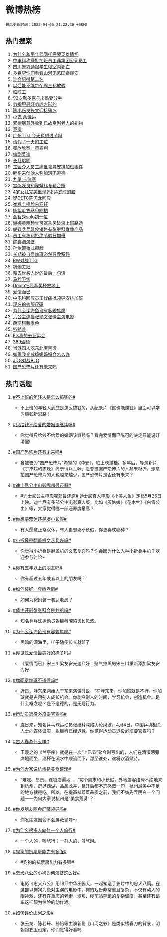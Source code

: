 # 微博热榜

`最后更新时间：2023-04-05 21:22:30 +0800`

## 热门搜索

1. [为什么和平年代同样需要英雄情怀](https://m.weibo.cn/search?containerid=100103type%3D1%26t%3D10%26q%3D%23%E4%B8%BA%E4%BB%80%E4%B9%88%E5%92%8C%E5%B9%B3%E5%B9%B4%E4%BB%A3%E5%90%8C%E6%A0%B7%E9%9C%80%E8%A6%81%E8%8B%B1%E9%9B%84%E6%83%85%E6%80%80%23&stream_entry_id=51&isnewpage=1&extparam=seat%3D1%26dgr%3D0%26c_type%3D51%26cate%3D10103%26filter_type%3Drealtimehot%26stream_entry_id%3D51%26pos%3D0%26display_time%3D1680700948%26pre_seqid%3D1680700948420027219117&luicode=10000011&lfid=106003type%253D25%2526t%253D3%2526disable_hot%253D1%2526filter_type%253Drealtimehot)
1. [中电科称痛批加班员工非集团公司员工](https://m.weibo.cn/search?containerid=100103type%3D1%26t%3D10%26q%3D%23%E4%B8%AD%E7%94%B5%E7%A7%91%E7%A7%B0%E7%97%9B%E6%89%B9%E5%8A%A0%E7%8F%AD%E5%91%98%E5%B7%A5%E9%9D%9E%E9%9B%86%E5%9B%A2%E5%85%AC%E5%8F%B8%E5%91%98%E5%B7%A5%23&stream_entry_id=31&isnewpage=1&extparam=seat%3D1%26lcate%3D5001%26realpos%3D1%26dgr%3D0%26stream_entry_id%3D31%26flag%3D16%26q%3D%2523%25E4%25B8%25AD%25E7%2594%25B5%25E7%25A7%2591%25E7%25A7%25B0%25E7%2597%259B%25E6%2589%25B9%25E5%258A%25A0%25E7%258F%25AD%25E5%2591%2598%25E5%25B7%25A5%25E9%259D%259E%25E9%259B%2586%25E5%259B%25A2%25E5%2585%25AC%25E5%258F%25B8%25E5%2591%2598%25E5%25B7%25A5%2523%26filter_type%3Drealtimehot%26c_type%3D31%26band_rank%3D1%26cate%3D5001%26pos%3D0%26display_time%3D1680700948%26pre_seqid%3D1680700948420027219117&luicode=10000011&lfid=106003type%253D25%2526t%253D3%2526disable_hot%253D1%2526filter_type%253Drealtimehot)
1. [四川警方通报学生寝室内死亡](https://m.weibo.cn/search?containerid=100103type%3D1%26t%3D10%26q%3D%23%E5%9B%9B%E5%B7%9D%E8%AD%A6%E6%96%B9%E9%80%9A%E6%8A%A5%E5%AD%A6%E7%94%9F%E5%AF%9D%E5%AE%A4%E5%86%85%E6%AD%BB%E4%BA%A1%23&stream_entry_id=31&isnewpage=1&extparam=seat%3D1%26lcate%3D5001%26realpos%3D2%26dgr%3D0%26stream_entry_id%3D31%26flag%3D1%26q%3D%2523%25E5%259B%259B%25E5%25B7%259D%25E8%25AD%25A6%25E6%2596%25B9%25E9%2580%259A%25E6%258A%25A5%25E5%25AD%25A6%25E7%2594%259F%25E5%25AF%259D%25E5%25AE%25A4%25E5%2586%2585%25E6%25AD%25BB%25E4%25BA%25A1%2523%26filter_type%3Drealtimehot%26c_type%3D31%26band_rank%3D2%26cate%3D5001%26pos%3D1%26display_time%3D1680700948%26pre_seqid%3D1680700948420027219117&luicode=10000011&lfid=106003type%253D25%2526t%253D3%2526disable_hot%253D1%2526filter_type%253Drealtimehot)
1. [多希望你们看看山河无恙国泰民安](https://m.weibo.cn/search?containerid=100103type%3D1%26t%3D10%26q%3D%23%E5%A4%9A%E5%B8%8C%E6%9C%9B%E4%BD%A0%E4%BB%AC%E7%9C%8B%E7%9C%8B%E5%B1%B1%E6%B2%B3%E6%97%A0%E6%81%99%E5%9B%BD%E6%B3%B0%E6%B0%91%E5%AE%89%23&stream_entry_id=31&isnewpage=1&extparam=seat%3D1%26lcate%3D5001%26realpos%3D3%26dgr%3D0%26stream_entry_id%3D31%26flag%3D0%26q%3D%2523%25E5%25A4%259A%25E5%25B8%258C%25E6%259C%259B%25E4%25BD%25A0%25E4%25BB%25AC%25E7%259C%258B%25E7%259C%258B%25E5%25B1%25B1%25E6%25B2%25B3%25E6%2597%25A0%25E6%2581%2599%25E5%259B%25BD%25E6%25B3%25B0%25E6%25B0%2591%25E5%25AE%2589%2523%26filter_type%3Drealtimehot%26c_type%3D31%26band_rank%3D3%26cate%3D5001%26pos%3D2%26display_time%3D1680700948%26pre_seqid%3D1680700948420027219117&luicode=10000011&lfid=106003type%253D25%2526t%253D3%2526disable_hot%253D1%2526filter_type%253Drealtimehot)
1. [谁会记得第二名](https://m.weibo.cn/search?containerid=100103type%3D1%26t%3D10%26q%3D%E8%B0%81%E4%BC%9A%E8%AE%B0%E5%BE%97%E7%AC%AC%E4%BA%8C%E5%90%8D&stream_entry_id=31&isnewpage=1&extparam=seat%3D1%26lcate%3D5001%26realpos%3D4%26dgr%3D0%26stream_entry_id%3D31%26flag%3D16%26q%3D%25E8%25B0%2581%25E4%25BC%259A%25E8%25AE%25B0%25E5%25BE%2597%25E7%25AC%25AC%25E4%25BA%258C%25E5%2590%258D%26filter_type%3Drealtimehot%26c_type%3D31%26band_rank%3D4%26cate%3D5001%26pos%3D3%26display_time%3D1680700948%26pre_seqid%3D1680700948420027219117&luicode=10000011&lfid=106003type%253D25%2526t%253D3%2526disable_hot%253D1%2526filter_type%253Drealtimehot)
1. [以后能不能每个周三都放假](https://m.weibo.cn/search?containerid=100103type%3D1%26t%3D10%26q%3D%E4%BB%A5%E5%90%8E%E8%83%BD%E4%B8%8D%E8%83%BD%E6%AF%8F%E4%B8%AA%E5%91%A8%E4%B8%89%E9%83%BD%E6%94%BE%E5%81%87&stream_entry_id=31&isnewpage=1&extparam=seat%3D1%26lcate%3D5001%26realpos%3D5%26dgr%3D0%26stream_entry_id%3D31%26flag%3D16%26q%3D%25E4%25BB%25A5%25E5%2590%258E%25E8%2583%25BD%25E4%25B8%258D%25E8%2583%25BD%25E6%25AF%258F%25E4%25B8%25AA%25E5%2591%25A8%25E4%25B8%2589%25E9%2583%25BD%25E6%2594%25BE%25E5%2581%2587%26filter_type%3Drealtimehot%26c_type%3D31%26band_rank%3D5%26cate%3D5001%26pos%3D4%26display_time%3D1680700948%26pre_seqid%3D1680700948420027219117&luicode=10000011&lfid=106003type%253D25%2526t%253D3%2526disable_hot%253D1%2526filter_type%253Drealtimehot)
1. [临时工](https://m.weibo.cn/search?containerid=100103type%3D1%26t%3D10%26q%3D%E4%B8%B4%E6%97%B6%E5%B7%A5&stream_entry_id=31&isnewpage=1&extparam=seat%3D1%26lcate%3D5001%26realpos%3D6%26dgr%3D0%26stream_entry_id%3D31%26flag%3D0%26q%3D%25E4%25B8%25B4%25E6%2597%25B6%25E5%25B7%25A5%26filter_type%3Drealtimehot%26c_type%3D31%26band_rank%3D6%26cate%3D5001%26pos%3D5%26display_time%3D1680700948%26pre_seqid%3D1680700948420027219117&luicode=10000011&lfid=106003type%253D25%2526t%253D3%2526disable_hot%253D1%2526filter_type%253Drealtimehot)
1. [92岁默多克与未婚妻分手](https://m.weibo.cn/search?containerid=100103type%3D1%26t%3D10%26q%3D%2392%E5%B2%81%E9%BB%98%E5%A4%9A%E5%85%8B%E4%B8%8E%E6%9C%AA%E5%A9%9A%E5%A6%BB%E5%88%86%E6%89%8B%23&stream_entry_id=31&isnewpage=1&extparam=seat%3D1%26lcate%3D5001%26realpos%3D7%26dgr%3D0%26stream_entry_id%3D31%26flag%3D1%26q%3D%252392%25E5%25B2%2581%25E9%25BB%2598%25E5%25A4%259A%25E5%2585%258B%25E4%25B8%258E%25E6%259C%25AA%25E5%25A9%259A%25E5%25A6%25BB%25E5%2588%2586%25E6%2589%258B%2523%26filter_type%3Drealtimehot%26c_type%3D31%26band_rank%3D7%26cate%3D5001%26pos%3D6%26display_time%3D1680700948%26pre_seqid%3D1680700948420027219117&luicode=10000011&lfid=106003type%253D25%2526t%253D3%2526disable_hot%253D1%2526filter_type%253Drealtimehot)
1. [剪指甲最好剪成方形的](https://m.weibo.cn/search?containerid=100103type%3D1%26t%3D10%26q%3D%23%E5%89%AA%E6%8C%87%E7%94%B2%E6%9C%80%E5%A5%BD%E5%89%AA%E6%88%90%E6%96%B9%E5%BD%A2%E7%9A%84%23&stream_entry_id=31&isnewpage=1&extparam=seat%3D1%26lcate%3D5001%26realpos%3D8%26dgr%3D0%26stream_entry_id%3D31%26flag%3D0%26q%3D%2523%25E5%2589%25AA%25E6%258C%2587%25E7%2594%25B2%25E6%259C%2580%25E5%25A5%25BD%25E5%2589%25AA%25E6%2588%2590%25E6%2596%25B9%25E5%25BD%25A2%25E7%259A%2584%2523%26filter_type%3Drealtimehot%26c_type%3D31%26band_rank%3D8%26cate%3D5001%26pos%3D7%26display_time%3D1680700948%26pre_seqid%3D1680700948420027219117&luicode=10000011&lfid=106003type%253D25%2526t%253D3%2526disable_hot%253D1%2526filter_type%253Drealtimehot)
1. [陈小纭发长文迎接薄冰](https://m.weibo.cn/search?containerid=100103type%3D1%26t%3D10%26q%3D%23%E9%99%88%E5%B0%8F%E7%BA%AD%E5%8F%91%E9%95%BF%E6%96%87%E8%BF%8E%E6%8E%A5%E8%96%84%E5%86%B0%23&stream_entry_id=31&isnewpage=1&extparam=seat%3D1%26lcate%3D5001%26realpos%3D9%26dgr%3D0%26stream_entry_id%3D31%26flag%3D2%26q%3D%2523%25E9%2599%2588%25E5%25B0%258F%25E7%25BA%25AD%25E5%258F%2591%25E9%2595%25BF%25E6%2596%2587%25E8%25BF%258E%25E6%258E%25A5%25E8%2596%2584%25E5%2586%25B0%2523%26filter_type%3Drealtimehot%26c_type%3D31%26band_rank%3D9%26cate%3D5001%26pos%3D8%26display_time%3D1680700948%26pre_seqid%3D1680700948420027219117&luicode=10000011&lfid=106003type%253D25%2526t%253D3%2526disable_hot%253D1%2526filter_type%253Drealtimehot)
1. [小鬼 余佳运](https://m.weibo.cn/search?containerid=100103type%3D1%26t%3D10%26q%3D%E5%B0%8F%E9%AC%BC+%E4%BD%99%E4%BD%B3%E8%BF%90&stream_entry_id=31&isnewpage=1&extparam=seat%3D1%26lcate%3D5001%26realpos%3D10%26dgr%3D0%26stream_entry_id%3D31%26flag%3D1%26q%3D%25E5%25B0%258F%25E9%25AC%25BC%2520%25E4%25BD%2599%25E4%25BD%25B3%25E8%25BF%2590%26filter_type%3Drealtimehot%26c_type%3D31%26band_rank%3D10%26cate%3D5001%26pos%3D9%26display_time%3D1680700948%26pre_seqid%3D1680700948420027219117&luicode=10000011&lfid=106003type%253D25%2526t%253D3%2526disable_hot%253D1%2526filter_type%253Drealtimehot)
1. [郭德纲意外收到已故京剧老人的礼物](https://m.weibo.cn/search?containerid=100103type%3D1%26t%3D10%26q%3D%23%E9%83%AD%E5%BE%B7%E7%BA%B2%E6%84%8F%E5%A4%96%E6%94%B6%E5%88%B0%E5%B7%B2%E6%95%85%E4%BA%AC%E5%89%A7%E8%80%81%E4%BA%BA%E7%9A%84%E7%A4%BC%E7%89%A9%23&stream_entry_id=31&isnewpage=1&extparam=seat%3D1%26lcate%3D5001%26realpos%3D11%26dgr%3D0%26stream_entry_id%3D31%26flag%3D1%26q%3D%2523%25E9%2583%25AD%25E5%25BE%25B7%25E7%25BA%25B2%25E6%2584%258F%25E5%25A4%2596%25E6%2594%25B6%25E5%2588%25B0%25E5%25B7%25B2%25E6%2595%2585%25E4%25BA%25AC%25E5%2589%25A7%25E8%2580%2581%25E4%25BA%25BA%25E7%259A%2584%25E7%25A4%25BC%25E7%2589%25A9%2523%26filter_type%3Drealtimehot%26c_type%3D31%26band_rank%3D11%26cate%3D5001%26pos%3D10%26display_time%3D1680700948%26pre_seqid%3D1680700948420027219117&luicode=10000011&lfid=106003type%253D25%2526t%253D3%2526disable_hot%253D1%2526filter_type%253Drealtimehot)
1. [豆瓣](https://m.weibo.cn/search?containerid=100103type%3D1%26t%3D10%26q%3D%E8%B1%86%E7%93%A3&stream_entry_id=31&isnewpage=1&extparam=seat%3D1%26lcate%3D5001%26realpos%3D12%26dgr%3D0%26stream_entry_id%3D31%26flag%3D1%26q%3D%25E8%25B1%2586%25E7%2593%25A3%26filter_type%3Drealtimehot%26c_type%3D31%26band_rank%3D12%26cate%3D5001%26pos%3D11%26display_time%3D1680700948%26pre_seqid%3D1680700948420027219117&luicode=10000011&lfid=106003type%253D25%2526t%253D3%2526disable_hot%253D1%2526filter_type%253Drealtimehot)
1. [广州TTG 今天也想过节吗](https://m.weibo.cn/search?containerid=100103type%3D1%26t%3D10%26q%3D%E5%B9%BF%E5%B7%9ETTG+%E4%BB%8A%E5%A4%A9%E4%B9%9F%E6%83%B3%E8%BF%87%E8%8A%82%E5%90%97&stream_entry_id=31&isnewpage=1&extparam=seat%3D1%26lcate%3D5001%26realpos%3D13%26dgr%3D0%26stream_entry_id%3D31%26flag%3D1%26q%3D%25E5%25B9%25BF%25E5%25B7%259ETTG%2520%25E4%25BB%258A%25E5%25A4%25A9%25E4%25B9%259F%25E6%2583%25B3%25E8%25BF%2587%25E8%258A%2582%25E5%2590%2597%26filter_type%3Drealtimehot%26c_type%3D31%26band_rank%3D13%26cate%3D5001%26pos%3D12%26display_time%3D1680700948%26pre_seqid%3D1680700948420027219117&luicode=10000011&lfid=106003type%253D25%2526t%253D3%2526disable_hot%253D1%2526filter_type%253Drealtimehot)
1. [请假了一天的工位](https://m.weibo.cn/search?containerid=100103type%3D1%26t%3D10%26q%3D%23%E8%AF%B7%E5%81%87%E4%BA%86%E4%B8%80%E5%A4%A9%E7%9A%84%E5%B7%A5%E4%BD%8D%23&stream_entry_id=31&isnewpage=1&extparam=seat%3D1%26lcate%3D5001%26realpos%3D14%26dgr%3D0%26stream_entry_id%3D31%26flag%3D1%26q%3D%2523%25E8%25AF%25B7%25E5%2581%2587%25E4%25BA%2586%25E4%25B8%2580%25E5%25A4%25A9%25E7%259A%2584%25E5%25B7%25A5%25E4%25BD%258D%2523%26filter_type%3Drealtimehot%26c_type%3D31%26band_rank%3D14%26cate%3D5001%26pos%3D13%26display_time%3D1680700948%26pre_seqid%3D1680700948420027219117&luicode=10000011&lfid=106003type%253D25%2526t%253D3%2526disable_hot%253D1%2526filter_type%253Drealtimehot)
1. [翟欣欣案一审宣判](https://m.weibo.cn/search?containerid=100103type%3D1%26t%3D10%26q%3D%23%E7%BF%9F%E6%AC%A3%E6%AC%A3%E6%A1%88%E4%B8%80%E5%AE%A1%E5%AE%A3%E5%88%A4%23&stream_entry_id=31&isnewpage=1&extparam=seat%3D1%26lcate%3D5001%26realpos%3D15%26dgr%3D0%26stream_entry_id%3D31%26flag%3D1%26q%3D%2523%25E7%25BF%259F%25E6%25AC%25A3%25E6%25AC%25A3%25E6%25A1%2588%25E4%25B8%2580%25E5%25AE%25A1%25E5%25AE%25A3%25E5%2588%25A4%2523%26filter_type%3Drealtimehot%26c_type%3D31%26band_rank%3D15%26cate%3D5001%26pos%3D14%26display_time%3D1680700948%26pre_seqid%3D1680700948420027219117&luicode=10000011&lfid=106003type%253D25%2526t%253D3%2526disable_hot%253D1%2526filter_type%253Drealtimehot)
1. [编剧吴迪](https://m.weibo.cn/search?containerid=100103type%3D1%26t%3D10%26q%3D%E7%BC%96%E5%89%A7%E5%90%B4%E8%BF%AA&stream_entry_id=31&isnewpage=1&extparam=seat%3D1%26lcate%3D5001%26realpos%3D16%26dgr%3D0%26stream_entry_id%3D31%26flag%3D1%26q%3D%25E7%25BC%2596%25E5%2589%25A7%25E5%2590%25B4%25E8%25BF%25AA%26filter_type%3Drealtimehot%26c_type%3D31%26band_rank%3D16%26cate%3D5001%26pos%3D15%26display_time%3D1680700948%26pre_seqid%3D1680700948420027219117&luicode=10000011&lfid=106003type%253D25%2526t%253D3%2526disable_hot%253D1%2526filter_type%253Drealtimehot)
1. [长月烬明](https://m.weibo.cn/search?containerid=100103type%3D1%26t%3D10%26q%3D%E9%95%BF%E6%9C%88%E7%83%AC%E6%98%8E&stream_entry_id=31&isnewpage=1&extparam=seat%3D1%26lcate%3D5001%26realpos%3D17%26dgr%3D0%26stream_entry_id%3D31%26flag%3D0%26q%3D%25E9%2595%25BF%25E6%259C%2588%25E7%2583%25AC%25E6%2598%258E%26filter_type%3Drealtimehot%26c_type%3D31%26band_rank%3D17%26cate%3D5001%26pos%3D16%26display_time%3D1680700948%26pre_seqid%3D1680700948420027219117&luicode=10000011&lfid=106003type%253D25%2526t%253D3%2526disable_hot%253D1%2526filter_type%253Drealtimehot)
1. [工会介入员工痛批领导安排加班事件](https://m.weibo.cn/search?containerid=100103type%3D1%26t%3D10%26q%3D%23%E5%B7%A5%E4%BC%9A%E4%BB%8B%E5%85%A5%E5%91%98%E5%B7%A5%E7%97%9B%E6%89%B9%E9%A2%86%E5%AF%BC%E5%AE%89%E6%8E%92%E5%8A%A0%E7%8F%AD%E4%BA%8B%E4%BB%B6%23&stream_entry_id=31&isnewpage=1&extparam=seat%3D1%26lcate%3D5001%26realpos%3D18%26dgr%3D0%26stream_entry_id%3D31%26flag%3D0%26q%3D%2523%25E5%25B7%25A5%25E4%25BC%259A%25E4%25BB%258B%25E5%2585%25A5%25E5%2591%2598%25E5%25B7%25A5%25E7%2597%259B%25E6%2589%25B9%25E9%25A2%2586%25E5%25AF%25BC%25E5%25AE%2589%25E6%258E%2592%25E5%258A%25A0%25E7%258F%25AD%25E4%25BA%258B%25E4%25BB%25B6%2523%26filter_type%3Drealtimehot%26c_type%3D31%26band_rank%3D18%26cate%3D5001%26pos%3D17%26display_time%3D1680700948%26pre_seqid%3D1680700948420027219117&luicode=10000011&lfid=106003type%253D25%2526t%253D3%2526disable_hot%253D1%2526filter_type%253Drealtimehot)
1. [胖东来创始人称加班不道德](https://m.weibo.cn/search?containerid=100103type%3D1%26t%3D10%26q%3D%23%E8%83%96%E4%B8%9C%E6%9D%A5%E5%88%9B%E5%A7%8B%E4%BA%BA%E7%A7%B0%E5%8A%A0%E7%8F%AD%E4%B8%8D%E9%81%93%E5%BE%B7%23&stream_entry_id=31&isnewpage=1&extparam=seat%3D1%26lcate%3D5001%26realpos%3D19%26dgr%3D0%26stream_entry_id%3D31%26flag%3D2%26q%3D%2523%25E8%2583%2596%25E4%25B8%259C%25E6%259D%25A5%25E5%2588%259B%25E5%25A7%258B%25E4%25BA%25BA%25E7%25A7%25B0%25E5%258A%25A0%25E7%258F%25AD%25E4%25B8%258D%25E9%2581%2593%25E5%25BE%25B7%2523%26filter_type%3Drealtimehot%26c_type%3D31%26band_rank%3D19%26cate%3D5001%26pos%3D18%26display_time%3D1680700948%26pre_seqid%3D1680700948420027219117&luicode=10000011&lfid=106003type%253D25%2526t%253D3%2526disable_hot%253D1%2526filter_type%253Drealtimehot)
1. [九尾 卡位赛](https://m.weibo.cn/search?containerid=100103type%3D1%26t%3D10%26q%3D%E4%B9%9D%E5%B0%BE+%E5%8D%A1%E4%BD%8D%E8%B5%9B&stream_entry_id=31&isnewpage=1&extparam=seat%3D1%26lcate%3D5001%26realpos%3D20%26dgr%3D0%26stream_entry_id%3D31%26flag%3D1%26q%3D%25E4%25B9%259D%25E5%25B0%25BE%2520%25E5%258D%25A1%25E4%25BD%258D%25E8%25B5%259B%26filter_type%3Drealtimehot%26c_type%3D31%26band_rank%3D20%26cate%3D5001%26pos%3D19%26display_time%3D1680700948%26pre_seqid%3D1680700948420027219117&luicode=10000011&lfid=106003type%253D25%2526t%253D3%2526disable_hot%253D1%2526filter_type%253Drealtimehot)
1. [宫脇咲良和鞠婧祎专辑合照](https://m.weibo.cn/search?containerid=100103type%3D1%26t%3D10%26q%3D%23%E5%AE%AB%E8%84%87%E5%92%B2%E8%89%AF%E5%92%8C%E9%9E%A0%E5%A9%A7%E7%A5%8E%E4%B8%93%E8%BE%91%E5%90%88%E7%85%A7%23&stream_entry_id=31&isnewpage=1&extparam=seat%3D1%26lcate%3D5001%26realpos%3D21%26dgr%3D0%26stream_entry_id%3D31%26flag%3D1%26q%3D%2523%25E5%25AE%25AB%25E8%2584%2587%25E5%2592%25B2%25E8%2589%25AF%25E5%2592%258C%25E9%259E%25A0%25E5%25A9%25A7%25E7%25A5%258E%25E4%25B8%2593%25E8%25BE%2591%25E5%2590%2588%25E7%2585%25A7%2523%26filter_type%3Drealtimehot%26c_type%3D31%26band_rank%3D21%26cate%3D5001%26pos%3D20%26display_time%3D1680700948%26pre_seqid%3D1680700948420027219117&luicode=10000011&lfid=106003type%253D25%2526t%253D3%2526disable_hot%253D1%2526filter_type%253Drealtimehot)
1. [4岁女儿完美重现妈妈4岁时的脸](https://m.weibo.cn/search?containerid=100103type%3D1%26t%3D10%26q%3D%234%E5%B2%81%E5%A5%B3%E5%84%BF%E5%AE%8C%E7%BE%8E%E9%87%8D%E7%8E%B0%E5%A6%88%E5%A6%884%E5%B2%81%E6%97%B6%E7%9A%84%E8%84%B8%23&stream_entry_id=31&isnewpage=1&extparam=seat%3D1%26lcate%3D5001%26realpos%3D22%26dgr%3D0%26stream_entry_id%3D31%26flag%3D0%26q%3D%25234%25E5%25B2%2581%25E5%25A5%25B3%25E5%2584%25BF%25E5%25AE%258C%25E7%25BE%258E%25E9%2587%258D%25E7%258E%25B0%25E5%25A6%2588%25E5%25A6%25884%25E5%25B2%2581%25E6%2597%25B6%25E7%259A%2584%25E8%2584%25B8%2523%26filter_type%3Drealtimehot%26c_type%3D31%26band_rank%3D22%26cate%3D5001%26pos%3D21%26display_time%3D1680700948%26pre_seqid%3D1680700948420027219117&luicode=10000011&lfid=106003type%253D25%2526t%253D3%2526disable_hot%253D1%2526filter_type%253Drealtimehot)
1. [疑CETC陈志龙回应](https://m.weibo.cn/search?containerid=100103type%3D1%26t%3D10%26q%3D%23%E7%96%91CETC%E9%99%88%E5%BF%97%E9%BE%99%E5%9B%9E%E5%BA%94%23&stream_entry_id=31&isnewpage=1&extparam=seat%3D1%26lcate%3D5001%26realpos%3D23%26dgr%3D0%26stream_entry_id%3D31%26flag%3D0%26q%3D%2523%25E7%2596%2591CETC%25E9%2599%2588%25E5%25BF%2597%25E9%25BE%2599%25E5%259B%259E%25E5%25BA%2594%2523%26filter_type%3Drealtimehot%26c_type%3D31%26band_rank%3D23%26cate%3D5001%26pos%3D22%26display_time%3D1680700948%26pre_seqid%3D1680700948420027219117&luicode=10000011&lfid=106003type%253D25%2526t%253D3%2526disable_hot%253D1%2526filter_type%253Drealtimehot)
1. [崔杋圭撞脸宋亚轩](https://m.weibo.cn/search?containerid=100103type%3D1%26t%3D10%26q%3D%23%E5%B4%94%E6%9D%8B%E5%9C%AD%E6%92%9E%E8%84%B8%E5%AE%8B%E4%BA%9A%E8%BD%A9%23&stream_entry_id=31&isnewpage=1&extparam=seat%3D1%26lcate%3D5001%26realpos%3D24%26dgr%3D0%26stream_entry_id%3D31%26flag%3D0%26q%3D%2523%25E5%25B4%2594%25E6%259D%258B%25E5%259C%25AD%25E6%2592%259E%25E8%2584%25B8%25E5%25AE%258B%25E4%25BA%259A%25E8%25BD%25A9%2523%26filter_type%3Drealtimehot%26c_type%3D31%26band_rank%3D24%26cate%3D5001%26pos%3D23%26display_time%3D1680700948%26pre_seqid%3D1680700948420027219117&luicode=10000011&lfid=106003type%253D25%2526t%253D3%2526disable_hot%253D1%2526filter_type%253Drealtimehot)
1. [杨紫毛衣马甲随拍](https://m.weibo.cn/search?containerid=100103type%3D1%26t%3D10%26q%3D%23%E6%9D%A8%E7%B4%AB%E6%AF%9B%E8%A1%A3%E9%A9%AC%E7%94%B2%E9%9A%8F%E6%8B%8D%23&stream_entry_id=31&isnewpage=1&extparam=seat%3D1%26lcate%3D5001%26realpos%3D25%26dgr%3D0%26stream_entry_id%3D31%26flag%3D0%26q%3D%2523%25E6%259D%25A8%25E7%25B4%25AB%25E6%25AF%259B%25E8%25A1%25A3%25E9%25A9%25AC%25E7%2594%25B2%25E9%259A%258F%25E6%258B%258D%2523%26filter_type%3Drealtimehot%26c_type%3D31%26band_rank%3D25%26cate%3D5001%26pos%3D24%26display_time%3D1680700948%26pre_seqid%3D1680700948420027219117&luicode=10000011&lfid=106003type%253D25%2526t%253D3%2526disable_hot%253D1%2526filter_type%253Drealtimehot)
1. [金智秀solo初一位](https://m.weibo.cn/search?containerid=100103type%3D1%26t%3D10%26q%3D%23%E9%87%91%E6%99%BA%E7%A7%80solo%E5%88%9D%E4%B8%80%E4%BD%8D%23&stream_entry_id=31&isnewpage=1&extparam=seat%3D1%26lcate%3D5001%26realpos%3D26%26dgr%3D0%26stream_entry_id%3D31%26flag%3D0%26q%3D%2523%25E9%2587%2591%25E6%2599%25BA%25E7%25A7%2580solo%25E5%2588%259D%25E4%25B8%2580%25E4%25BD%258D%2523%26filter_type%3Drealtimehot%26c_type%3D31%26band_rank%3D26%26cate%3D5001%26pos%3D25%26display_time%3D1680700948%26pre_seqid%3D1680700948420027219117&luicode=10000011&lfid=106003type%253D25%2526t%253D3%2526disable_hot%253D1%2526filter_type%253Drealtimehot)
1. [谢娜黄丽玲曾可妮乘风破浪上班路透](https://m.weibo.cn/search?containerid=100103type%3D1%26t%3D10%26q%3D%23%E8%B0%A2%E5%A8%9C%E9%BB%84%E4%B8%BD%E7%8E%B2%E6%9B%BE%E5%8F%AF%E5%A6%AE%E4%B9%98%E9%A3%8E%E7%A0%B4%E6%B5%AA%E4%B8%8A%E7%8F%AD%E8%B7%AF%E9%80%8F%23&stream_entry_id=31&isnewpage=1&extparam=seat%3D1%26lcate%3D5001%26realpos%3D27%26dgr%3D0%26stream_entry_id%3D31%26flag%3D0%26q%3D%2523%25E8%25B0%25A2%25E5%25A8%259C%25E9%25BB%2584%25E4%25B8%25BD%25E7%258E%25B2%25E6%259B%25BE%25E5%258F%25AF%25E5%25A6%25AE%25E4%25B9%2598%25E9%25A3%258E%25E7%25A0%25B4%25E6%25B5%25AA%25E4%25B8%258A%25E7%258F%25AD%25E8%25B7%25AF%25E9%2580%258F%2523%26filter_type%3Drealtimehot%26c_type%3D31%26band_rank%3D27%26cate%3D5001%26pos%3D26%26display_time%3D1680700948%26pre_seqid%3D1680700948420027219117&luicode=10000011&lfid=106003type%253D25%2526t%253D3%2526disable_hot%253D1%2526filter_type%253Drealtimehot)
1. [蝴蝶乒乓暂停销售有张继科肖像产品](https://m.weibo.cn/search?containerid=100103type%3D1%26t%3D10%26q%3D%23%E8%9D%B4%E8%9D%B6%E4%B9%92%E4%B9%93%E6%9A%82%E5%81%9C%E9%94%80%E5%94%AE%E6%9C%89%E5%BC%A0%E7%BB%A7%E7%A7%91%E8%82%96%E5%83%8F%E4%BA%A7%E5%93%81%23&stream_entry_id=31&isnewpage=1&extparam=seat%3D1%26lcate%3D5001%26realpos%3D28%26dgr%3D0%26stream_entry_id%3D31%26flag%3D0%26q%3D%2523%25E8%259D%25B4%25E8%259D%25B6%25E4%25B9%2592%25E4%25B9%2593%25E6%259A%2582%25E5%2581%259C%25E9%2594%2580%25E5%2594%25AE%25E6%259C%2589%25E5%25BC%25A0%25E7%25BB%25A7%25E7%25A7%2591%25E8%2582%2596%25E5%2583%258F%25E4%25BA%25A7%25E5%2593%2581%2523%26filter_type%3Drealtimehot%26c_type%3D31%26band_rank%3D28%26cate%3D5001%26pos%3D27%26display_time%3D1680700948%26pre_seqid%3D1680700948420027219117&luicode=10000011&lfid=106003type%253D25%2526t%253D3%2526disable_hot%253D1%2526filter_type%253Drealtimehot)
1. [员工有权利拒绝节假日加班](https://m.weibo.cn/search?containerid=100103type%3D1%26t%3D10%26q%3D%23%E5%91%98%E5%B7%A5%E6%9C%89%E6%9D%83%E5%88%A9%E6%8B%92%E7%BB%9D%E8%8A%82%E5%81%87%E6%97%A5%E5%8A%A0%E7%8F%AD%23&stream_entry_id=31&isnewpage=1&extparam=seat%3D1%26lcate%3D5001%26realpos%3D29%26dgr%3D0%26stream_entry_id%3D31%26flag%3D0%26q%3D%2523%25E5%2591%2598%25E5%25B7%25A5%25E6%259C%2589%25E6%259D%2583%25E5%2588%25A9%25E6%258B%2592%25E7%25BB%259D%25E8%258A%2582%25E5%2581%2587%25E6%2597%25A5%25E5%258A%25A0%25E7%258F%25AD%2523%26filter_type%3Drealtimehot%26c_type%3D31%26band_rank%3D29%26cate%3D5001%26pos%3D28%26display_time%3D1680700948%26pre_seqid%3D1680700948420027219117&luicode=10000011&lfid=106003type%253D25%2526t%253D3%2526disable_hot%253D1%2526filter_type%253Drealtimehot)
1. [陈鑫海演技](https://m.weibo.cn/search?containerid=100103type%3D1%26t%3D10%26q%3D%E9%99%88%E9%91%AB%E6%B5%B7%E6%BC%94%E6%8A%80&stream_entry_id=31&isnewpage=1&extparam=seat%3D1%26lcate%3D5001%26realpos%3D30%26dgr%3D0%26stream_entry_id%3D31%26flag%3D1%26q%3D%25E9%2599%2588%25E9%2591%25AB%25E6%25B5%25B7%25E6%25BC%2594%25E6%258A%2580%26filter_type%3Drealtimehot%26c_type%3D31%26band_rank%3D30%26cate%3D5001%26pos%3D29%26display_time%3D1680700948%26pre_seqid%3D1680700948420027219117&luicode=10000011&lfid=106003type%253D25%2526t%253D3%2526disable_hot%253D1%2526filter_type%253Drealtimehot)
1. [孙怡卸妆式擦脸](https://m.weibo.cn/search?containerid=100103type%3D1%26t%3D10%26q%3D%23%E5%AD%99%E6%80%A1%E5%8D%B8%E5%A6%86%E5%BC%8F%E6%93%A6%E8%84%B8%23&stream_entry_id=31&isnewpage=1&extparam=seat%3D1%26lcate%3D5001%26realpos%3D31%26dgr%3D0%26stream_entry_id%3D31%26flag%3D1%26q%3D%2523%25E5%25AD%2599%25E6%2580%25A1%25E5%258D%25B8%25E5%25A6%2586%25E5%25BC%258F%25E6%2593%25A6%25E8%2584%25B8%2523%26filter_type%3Drealtimehot%26c_type%3D31%26band_rank%3D31%26cate%3D5001%26pos%3D30%26display_time%3D1680700948%26pre_seqid%3D1680700948420027219117&luicode=10000011&lfid=106003type%253D25%2526t%253D3%2526disable_hot%253D1%2526filter_type%253Drealtimehot)
1. [长期被自愿加班必然导致积怨](https://m.weibo.cn/search?containerid=100103type%3D1%26t%3D10%26q%3D%23%E9%95%BF%E6%9C%9F%E8%A2%AB%E8%87%AA%E6%84%BF%E5%8A%A0%E7%8F%AD%E5%BF%85%E7%84%B6%E5%AF%BC%E8%87%B4%E7%A7%AF%E6%80%A8%23&stream_entry_id=31&isnewpage=1&extparam=seat%3D1%26lcate%3D5001%26realpos%3D32%26dgr%3D0%26stream_entry_id%3D31%26flag%3D0%26q%3D%2523%25E9%2595%25BF%25E6%259C%259F%25E8%25A2%25AB%25E8%2587%25AA%25E6%2584%25BF%25E5%258A%25A0%25E7%258F%25AD%25E5%25BF%2585%25E7%2584%25B6%25E5%25AF%25BC%25E8%2587%25B4%25E7%25A7%25AF%25E6%2580%25A8%2523%26filter_type%3Drealtimehot%26c_type%3D31%26band_rank%3D32%26cate%3D5001%26pos%3D31%26display_time%3D1680700948%26pre_seqid%3D1680700948420027219117&luicode=10000011&lfid=106003type%253D25%2526t%253D3%2526disable_hot%253D1%2526filter_type%253Drealtimehot)
1. [RW对战TTG](https://m.weibo.cn/search?containerid=100103type%3D1%26t%3D10%26q%3D%23RW%E5%AF%B9%E6%88%98TTG%23&stream_entry_id=31&isnewpage=1&extparam=seat%3D1%26lcate%3D5001%26realpos%3D33%26dgr%3D0%26stream_entry_id%3D31%26flag%3D0%26q%3D%2523RW%25E5%25AF%25B9%25E6%2588%2598TTG%2523%26filter_type%3Drealtimehot%26c_type%3D31%26band_rank%3D33%26cate%3D5001%26pos%3D32%26display_time%3D1680700948%26pre_seqid%3D1680700948420027219117&luicode=10000011&lfid=106003type%253D25%2526t%253D3%2526disable_hot%253D1%2526filter_type%253Drealtimehot)
1. [巩俐夫妇](https://m.weibo.cn/search?containerid=100103type%3D1%26t%3D10%26q%3D%E5%B7%A9%E4%BF%90%E5%A4%AB%E5%A6%87&stream_entry_id=31&isnewpage=1&extparam=seat%3D1%26lcate%3D5001%26realpos%3D34%26dgr%3D0%26stream_entry_id%3D31%26flag%3D1%26q%3D%25E5%25B7%25A9%25E4%25BF%2590%25E5%25A4%25AB%25E5%25A6%2587%26filter_type%3Drealtimehot%26c_type%3D31%26band_rank%3D34%26cate%3D5001%26pos%3D33%26display_time%3D1680700948%26pre_seqid%3D1680700948420027219117&luicode=10000011&lfid=106003type%253D25%2526t%253D3%2526disable_hot%253D1%2526filter_type%253Drealtimehot)
1. [和去世亲人说的最后一句话](https://m.weibo.cn/search?containerid=100103type%3D1%26t%3D10%26q%3D%23%E5%92%8C%E5%8E%BB%E4%B8%96%E4%BA%B2%E4%BA%BA%E8%AF%B4%E7%9A%84%E6%9C%80%E5%90%8E%E4%B8%80%E5%8F%A5%E8%AF%9D%23&stream_entry_id=31&isnewpage=1&extparam=seat%3D1%26lcate%3D5001%26realpos%3D35%26dgr%3D0%26stream_entry_id%3D31%26flag%3D0%26q%3D%2523%25E5%2592%258C%25E5%258E%25BB%25E4%25B8%2596%25E4%25BA%25B2%25E4%25BA%25BA%25E8%25AF%25B4%25E7%259A%2584%25E6%259C%2580%25E5%2590%258E%25E4%25B8%2580%25E5%258F%25A5%25E8%25AF%259D%2523%26filter_type%3Drealtimehot%26c_type%3D31%26band_rank%3D35%26cate%3D5001%26pos%3D34%26display_time%3D1680700948%26pre_seqid%3D1680700948420027219117&luicode=10000011&lfid=106003type%253D25%2526t%253D3%2526disable_hot%253D1%2526filter_type%253Drealtimehot)
1. [马栓下线](https://m.weibo.cn/search?containerid=100103type%3D1%26t%3D10%26q%3D%23%E9%A9%AC%E6%A0%93%E4%B8%8B%E7%BA%BF%23&stream_entry_id=31&isnewpage=1&extparam=seat%3D1%26lcate%3D5001%26realpos%3D36%26dgr%3D0%26stream_entry_id%3D31%26flag%3D1%26q%3D%2523%25E9%25A9%25AC%25E6%25A0%2593%25E4%25B8%258B%25E7%25BA%25BF%2523%26filter_type%3Drealtimehot%26c_type%3D31%26band_rank%3D36%26cate%3D5001%26pos%3D35%26display_time%3D1680700948%26pre_seqid%3D1680700948420027219117&luicode=10000011&lfid=106003type%253D25%2526t%253D3%2526disable_hot%253D1%2526filter_type%253Drealtimehot)
1. [Doinb把冠军奖杯放地上](https://m.weibo.cn/search?containerid=100103type%3D1%26t%3D10%26q%3D%23Doinb%E6%8A%8A%E5%86%A0%E5%86%9B%E5%A5%96%E6%9D%AF%E6%94%BE%E5%9C%B0%E4%B8%8A%23&stream_entry_id=31&isnewpage=1&extparam=seat%3D1%26lcate%3D5001%26realpos%3D37%26dgr%3D0%26stream_entry_id%3D31%26flag%3D0%26q%3D%2523Doinb%25E6%258A%258A%25E5%2586%25A0%25E5%2586%259B%25E5%25A5%2596%25E6%259D%25AF%25E6%2594%25BE%25E5%259C%25B0%25E4%25B8%258A%2523%26filter_type%3Drealtimehot%26c_type%3D31%26band_rank%3D37%26cate%3D5001%26pos%3D36%26display_time%3D1680700948%26pre_seqid%3D1680700948420027219117&luicode=10000011&lfid=106003type%253D25%2526t%253D3%2526disable_hot%253D1%2526filter_type%253Drealtimehot)
1. [爱情而已](https://m.weibo.cn/search?containerid=100103type%3D1%26t%3D10%26q%3D%E7%88%B1%E6%83%85%E8%80%8C%E5%B7%B2&stream_entry_id=31&isnewpage=1&extparam=seat%3D1%26lcate%3D5001%26realpos%3D38%26dgr%3D0%26stream_entry_id%3D31%26flag%3D1%26q%3D%25E7%2588%25B1%25E6%2583%2585%25E8%2580%258C%25E5%25B7%25B2%26filter_type%3Drealtimehot%26c_type%3D31%26band_rank%3D38%26cate%3D5001%26pos%3D37%26display_time%3D1680700948%26pre_seqid%3D1680700948420027219117&luicode=10000011&lfid=106003type%253D25%2526t%253D3%2526disable_hot%253D1%2526filter_type%253Drealtimehot)
1. [中电科回应员工疑痛批领导安排加班](https://m.weibo.cn/search?containerid=100103type%3D1%26t%3D10%26q%3D%23%E4%B8%AD%E7%94%B5%E7%A7%91%E5%9B%9E%E5%BA%94%E5%91%98%E5%B7%A5%E7%96%91%E7%97%9B%E6%89%B9%E9%A2%86%E5%AF%BC%E5%AE%89%E6%8E%92%E5%8A%A0%E7%8F%AD%23&stream_entry_id=31&isnewpage=1&extparam=seat%3D1%26lcate%3D5001%26realpos%3D39%26dgr%3D0%26stream_entry_id%3D31%26flag%3D0%26q%3D%2523%25E4%25B8%25AD%25E7%2594%25B5%25E7%25A7%2591%25E5%259B%259E%25E5%25BA%2594%25E5%2591%2598%25E5%25B7%25A5%25E7%2596%2591%25E7%2597%259B%25E6%2589%25B9%25E9%25A2%2586%25E5%25AF%25BC%25E5%25AE%2589%25E6%258E%2592%25E5%258A%25A0%25E7%258F%25AD%2523%26filter_type%3Drealtimehot%26c_type%3D31%26band_rank%3D39%26cate%3D5001%26pos%3D38%26display_time%3D1680700948%26pre_seqid%3D1680700948420027219117&luicode=10000011&lfid=106003type%253D25%2526t%253D3%2526disable_hot%253D1%2526filter_type%253Drealtimehot)
1. [现在的衣服尺码](https://m.weibo.cn/search?containerid=100103type%3D1%26t%3D10%26q%3D%23%E7%8E%B0%E5%9C%A8%E7%9A%84%E8%A1%A3%E6%9C%8D%E5%B0%BA%E7%A0%81%23&stream_entry_id=31&isnewpage=1&extparam=seat%3D1%26lcate%3D5001%26realpos%3D40%26dgr%3D0%26stream_entry_id%3D31%26flag%3D0%26q%3D%2523%25E7%258E%25B0%25E5%259C%25A8%25E7%259A%2584%25E8%25A1%25A3%25E6%259C%258D%25E5%25B0%25BA%25E7%25A0%2581%2523%26filter_type%3Drealtimehot%26c_type%3D31%26band_rank%3D40%26cate%3D5001%26pos%3D39%26display_time%3D1680700948%26pre_seqid%3D1680700948420027219117&luicode=10000011&lfid=106003type%253D25%2526t%253D3%2526disable_hot%253D1%2526filter_type%253Drealtimehot)
1. [为什么深海鱼没有容貌焦虑](https://m.weibo.cn/search?containerid=100103type%3D1%26t%3D10%26q%3D%23%E4%B8%BA%E4%BB%80%E4%B9%88%E6%B7%B1%E6%B5%B7%E9%B1%BC%E6%B2%A1%E6%9C%89%E5%AE%B9%E8%B2%8C%E7%84%A6%E8%99%91%23&stream_entry_id=31&isnewpage=1&extparam=seat%3D1%26lcate%3D5001%26realpos%3D41%26dgr%3D0%26stream_entry_id%3D31%26flag%3D1%26q%3D%2523%25E4%25B8%25BA%25E4%25BB%2580%25E4%25B9%2588%25E6%25B7%25B1%25E6%25B5%25B7%25E9%25B1%25BC%25E6%25B2%25A1%25E6%259C%2589%25E5%25AE%25B9%25E8%25B2%258C%25E7%2584%25A6%25E8%2599%2591%2523%26filter_type%3Drealtimehot%26c_type%3D31%26band_rank%3D41%26cate%3D5001%26pos%3D40%26display_time%3D1680700948%26pre_seqid%3D1680700948420027219117&luicode=10000011&lfid=106003type%253D25%2526t%253D3%2526disable_hot%253D1%2526filter_type%253Drealtimehot)
1. [六公主连播张颂文张译主演电影](https://m.weibo.cn/search?containerid=100103type%3D1%26t%3D10%26q%3D%23%E5%85%AD%E5%85%AC%E4%B8%BB%E8%BF%9E%E6%92%AD%E5%BC%A0%E9%A2%82%E6%96%87%E5%BC%A0%E8%AF%91%E4%B8%BB%E6%BC%94%E7%94%B5%E5%BD%B1%23&stream_entry_id=31&isnewpage=1&extparam=seat%3D1%26lcate%3D5001%26realpos%3D42%26dgr%3D0%26stream_entry_id%3D31%26flag%3D0%26q%3D%2523%25E5%2585%25AD%25E5%2585%25AC%25E4%25B8%25BB%25E8%25BF%259E%25E6%2592%25AD%25E5%25BC%25A0%25E9%25A2%2582%25E6%2596%2587%25E5%25BC%25A0%25E8%25AF%2591%25E4%25B8%25BB%25E6%25BC%2594%25E7%2594%25B5%25E5%25BD%25B1%2523%26filter_type%3Drealtimehot%26c_type%3D31%26band_rank%3D42%26cate%3D5001%26pos%3D41%26display_time%3D1680700948%26pre_seqid%3D1680700948420027219117&luicode=10000011&lfid=106003type%253D25%2526t%253D3%2526disable_hot%253D1%2526filter_type%253Drealtimehot)
1. [薛凯琪新发色](https://m.weibo.cn/search?containerid=100103type%3D1%26t%3D10%26q%3D%23%E8%96%9B%E5%87%AF%E7%90%AA%E6%96%B0%E5%8F%91%E8%89%B2%23&stream_entry_id=31&isnewpage=1&extparam=seat%3D1%26lcate%3D5001%26realpos%3D43%26dgr%3D0%26stream_entry_id%3D31%26flag%3D1%26q%3D%2523%25E8%2596%259B%25E5%2587%25AF%25E7%2590%25AA%25E6%2596%25B0%25E5%258F%2591%25E8%2589%25B2%2523%26filter_type%3Drealtimehot%26c_type%3D31%26band_rank%3D43%26cate%3D5001%26pos%3D42%26display_time%3D1680700948%26pre_seqid%3D1680700948420027219117&luicode=10000011&lfid=106003type%253D25%2526t%253D3%2526disable_hot%253D1%2526filter_type%253Drealtimehot)
1. [特朗普](https://m.weibo.cn/search?containerid=100103type%3D1%26t%3D10%26q%3D%23%E7%89%B9%E6%9C%97%E6%99%AE%23&stream_entry_id=31&isnewpage=1&extparam=seat%3D1%26lcate%3D5001%26realpos%3D44%26dgr%3D0%26stream_entry_id%3D31%26flag%3D0%26q%3D%2523%25E7%2589%25B9%25E6%259C%2597%25E6%2599%25AE%2523%26filter_type%3Drealtimehot%26c_type%3D31%26band_rank%3D44%26cate%3D5001%26pos%3D43%26display_time%3D1680700948%26pre_seqid%3D1680700948420027219117&luicode=10000011&lfid=106003type%253D25%2526t%253D3%2526disable_hot%253D1%2526filter_type%253Drealtimehot)
1. [Elk真想去亚运会](https://m.weibo.cn/search?containerid=100103type%3D1%26t%3D10%26q%3DElk%E7%9C%9F%E6%83%B3%E5%8E%BB%E4%BA%9A%E8%BF%90%E4%BC%9A&stream_entry_id=31&isnewpage=1&extparam=seat%3D1%26lcate%3D5001%26realpos%3D45%26dgr%3D0%26stream_entry_id%3D31%26flag%3D1%26q%3DElk%25E7%259C%259F%25E6%2583%25B3%25E5%258E%25BB%25E4%25BA%259A%25E8%25BF%2590%25E4%25BC%259A%26filter_type%3Drealtimehot%26c_type%3D31%26band_rank%3D45%26cate%3D5001%26pos%3D44%26display_time%3D1680700948%26pre_seqid%3D1680700948420027219117&luicode=10000011&lfid=106003type%253D25%2526t%253D3%2526disable_hot%253D1%2526filter_type%253Drealtimehot)
1. [369酒桶](https://m.weibo.cn/search?containerid=100103type%3D1%26t%3D10%26q%3D369%E9%85%92%E6%A1%B6&stream_entry_id=31&isnewpage=1&extparam=seat%3D1%26lcate%3D5001%26realpos%3D46%26dgr%3D0%26stream_entry_id%3D31%26flag%3D1%26q%3D369%25E9%2585%2592%25E6%25A1%25B6%26filter_type%3Drealtimehot%26c_type%3D31%26band_rank%3D46%26cate%3D5001%26pos%3D45%26display_time%3D1680700948%26pre_seqid%3D1680700948420027219117&luicode=10000011&lfid=106003type%253D25%2526t%253D3%2526disable_hot%253D1%2526filter_type%253Drealtimehot)
1. [当外国人吃东北麻辣烫](https://m.weibo.cn/search?containerid=100103type%3D1%26t%3D10%26q%3D%23%E5%BD%93%E5%A4%96%E5%9B%BD%E4%BA%BA%E5%90%83%E4%B8%9C%E5%8C%97%E9%BA%BB%E8%BE%A3%E7%83%AB%23&stream_entry_id=31&isnewpage=1&extparam=seat%3D1%26lcate%3D5001%26realpos%3D47%26dgr%3D0%26stream_entry_id%3D31%26flag%3D1%26q%3D%2523%25E5%25BD%2593%25E5%25A4%2596%25E5%259B%25BD%25E4%25BA%25BA%25E5%2590%2583%25E4%25B8%259C%25E5%258C%2597%25E9%25BA%25BB%25E8%25BE%25A3%25E7%2583%25AB%2523%26filter_type%3Drealtimehot%26c_type%3D31%26band_rank%3D47%26cate%3D5001%26pos%3D46%26display_time%3D1680700948%26pre_seqid%3D1680700948420027219117&luicode=10000011&lfid=106003type%253D25%2526t%253D3%2526disable_hot%253D1%2526filter_type%253Drealtimehot)
1. [如果我变成蟑螂妈妈会怎么办](https://m.weibo.cn/search?containerid=100103type%3D1%26t%3D10%26q%3D%23%E5%A6%82%E6%9E%9C%E6%88%91%E5%8F%98%E6%88%90%E8%9F%91%E8%9E%82%E5%A6%88%E5%A6%88%E4%BC%9A%E6%80%8E%E4%B9%88%E5%8A%9E%23&stream_entry_id=31&isnewpage=1&extparam=seat%3D1%26lcate%3D5001%26realpos%3D48%26dgr%3D0%26stream_entry_id%3D31%26flag%3D0%26q%3D%2523%25E5%25A6%2582%25E6%259E%259C%25E6%2588%2591%25E5%258F%2598%25E6%2588%2590%25E8%259F%2591%25E8%259E%2582%25E5%25A6%2588%25E5%25A6%2588%25E4%25BC%259A%25E6%2580%258E%25E4%25B9%2588%25E5%258A%259E%2523%26filter_type%3Drealtimehot%26c_type%3D31%26band_rank%3D48%26cate%3D5001%26pos%3D47%26display_time%3D1680700948%26pre_seqid%3D1680700948420027219117&luicode=10000011&lfid=106003type%253D25%2526t%253D3%2526disable_hot%253D1%2526filter_type%253Drealtimehot)
1. [JDG对战BLG](https://m.weibo.cn/search?containerid=100103type%3D1%26t%3D10%26q%3D%23JDG%E5%AF%B9%E6%88%98BLG%23&stream_entry_id=31&isnewpage=1&extparam=seat%3D1%26lcate%3D5001%26realpos%3D49%26dgr%3D0%26stream_entry_id%3D31%26flag%3D0%26q%3D%2523JDG%25E5%25AF%25B9%25E6%2588%2598BLG%2523%26filter_type%3Drealtimehot%26c_type%3D31%26band_rank%3D49%26cate%3D5001%26pos%3D48%26display_time%3D1680700948%26pre_seqid%3D1680700948420027219117&luicode=10000011&lfid=106003type%253D25%2526t%253D3%2526disable_hot%253D1%2526filter_type%253Drealtimehot)
1. [国产恐怖片还有未来吗](https://m.weibo.cn/search?containerid=100103type%3D1%26t%3D10%26q%3D%23%E5%9B%BD%E4%BA%A7%E6%81%90%E6%80%96%E7%89%87%E8%BF%98%E6%9C%89%E6%9C%AA%E6%9D%A5%E5%90%97%23&stream_entry_id=31&isnewpage=1&extparam=seat%3D1%26lcate%3D5001%26realpos%3D50%26dgr%3D0%26stream_entry_id%3D31%26flag%3D0%26q%3D%2523%25E5%259B%25BD%25E4%25BA%25A7%25E6%2581%2590%25E6%2580%2596%25E7%2589%2587%25E8%25BF%2598%25E6%259C%2589%25E6%259C%25AA%25E6%259D%25A5%25E5%2590%2597%2523%26filter_type%3Drealtimehot%26c_type%3D31%26band_rank%3D50%26cate%3D5001%26pos%3D49%26display_time%3D1680700948%26pre_seqid%3D1680700948420027219117&luicode=10000011&lfid=106003type%253D25%2526t%253D3%2526disable_hot%253D1%2526filter_type%253Drealtimehot)

## 热门话题

1. [#不上班的年轻人是怎么搞钱的#](https://m.weibo.cn/search?containerid=231522type%3D1%26t%3D10%26q%3D%23%E4%B8%8D%E4%B8%8A%E7%8F%AD%E7%9A%84%E5%B9%B4%E8%BD%BB%E4%BA%BA%E6%98%AF%E6%80%8E%E4%B9%88%E6%90%9E%E9%92%B1%E7%9A%84%23&stream_entry_id=128&isnewpage=1&extparam=seat%3D1%26lcate%3D5004%26dgr%3D0%26cate%3D5004%26unitid%3D1680572257437%26c_type%3D128%26pos%3D1-0-0%26display_time%3D1680700950%26pre_seqid%3D168070095025606473217&luicode=10000011&lfid=231648_-_4)
    - 不上班的年轻人到底是怎么搞钱的，从纪录片《这也能赚钱》里面可以学习赚钱新思路！

1. [#只给钱不给爱的婚姻该继续吗#](https://m.weibo.cn/search?containerid=231522type%3D1%26t%3D10%26q%3D%23%E5%8F%AA%E7%BB%99%E9%92%B1%E4%B8%8D%E7%BB%99%E7%88%B1%E7%9A%84%E5%A9%9A%E5%A7%BB%E8%AF%A5%E7%BB%A7%E7%BB%AD%E5%90%97%23&stream_entry_id=128&isnewpage=1&extparam=seat%3D1%26lcate%3D5004%26dgr%3D0%26cate%3D5004%26unitid%3D1680576432215%26c_type%3D128%26pos%3D1-0-1%26display_time%3D1680700950%26pre_seqid%3D168070095025606473217&luicode=10000011&lfid=231648_-_4)
    - 你觉得只给钱不给爱的婚姻该继续吗？看完爱情而已陈可的决定只能说好清醒!

1. [#国产恐怖片还有未来吗#](https://m.weibo.cn/search?containerid=231522type%3D1%26t%3D10%26q%3D%23%E5%9B%BD%E4%BA%A7%E6%81%90%E6%80%96%E7%89%87%E8%BF%98%E6%9C%89%E6%9C%AA%E6%9D%A5%E5%90%97%23&stream_entry_id=128&isnewpage=1&extparam=seat%3D1%26lcate%3D5004%26dgr%3D0%26cate%3D5004%26unitid%3D1680683219725%26c_type%3D128%26pos%3D1-0-2%26display_time%3D1680700950%26pre_seqid%3D168070095025606473217&luicode=10000011&lfid=231648_-_4)
    - 曾被誉为“国产恐怖片”希望的《中邪》，临上映撤档。多年后，导演新片《了不起的夜晚》终于得以上映。愿意投国产恐怖片的人越来越少，愿意拍国产恐怖片的人也越来越少，国产恐怖片是否还有未来？

1. [#迪士尼公主电影哪部最还原#](https://m.weibo.cn/search?containerid=231522type%3D1%26t%3D10%26q%3D%23%E8%BF%AA%E5%A3%AB%E5%B0%BC%E5%85%AC%E4%B8%BB%E7%94%B5%E5%BD%B1%E5%93%AA%E9%83%A8%E6%9C%80%E8%BF%98%E5%8E%9F%23&stream_entry_id=128&isnewpage=1&extparam=seat%3D1%26lcate%3D5004%26dgr%3D0%26cate%3D5004%26unitid%3D1680601921357%26c_type%3D128%26pos%3D1-0-3%26display_time%3D1680700950%26pre_seqid%3D168070095025606473217&luicode=10000011&lfid=231648_-_4)
    - #迪士尼公主电影哪部最还原# 迪士尼真人电影《小美人鱼》定档5月26日上映。迪士尼有多部公主电影真人版，比如《灰姑娘》《花木兰》《白雪公主》等，大家觉得哪一部还原度最高？

1. [#你想要双休还是凑小长假#](https://m.weibo.cn/search?containerid=231522type%3D1%26t%3D10%26q%3D%23%E4%BD%A0%E6%83%B3%E8%A6%81%E5%8F%8C%E4%BC%91%E8%BF%98%E6%98%AF%E5%87%91%E5%B0%8F%E9%95%BF%E5%81%87%23&stream_entry_id=128&isnewpage=1&extparam=seat%3D1%26lcate%3D5004%26dgr%3D0%26cate%3D5004%26unitid%3D1680610317645%26c_type%3D128%26pos%3D1-0-4%26display_time%3D1680700950%26pre_seqid%3D168070095025606473217&luicode=10000011&lfid=231648_-_4)
    - 有人愿意正常双休，有人更想凑小长假，你更喜欢哪种？

1. [#小折叠是翻盖机文艺复兴吗#](https://m.weibo.cn/search?containerid=231522type%3D1%26t%3D10%26q%3D%23%E5%B0%8F%E6%8A%98%E5%8F%A0%E6%98%AF%E7%BF%BB%E7%9B%96%E6%9C%BA%E6%96%87%E8%89%BA%E5%A4%8D%E5%85%B4%E5%90%97%23&stream_entry_id=128&isnewpage=1&extparam=seat%3D1%26lcate%3D5004%26dgr%3D0%26cate%3D5004%26unitid%3D1680598026763%26c_type%3D128%26pos%3D1-0-5%26display_time%3D1680700950%26pre_seqid%3D168070095025606473217&luicode=10000011&lfid=231648_-_4)
    - 你觉得小折叠是翻盖机的文艺复兴吗？你会因为什么入手小折叠手机？欢迎参与讨论~ ​

1. [#你有五年以上的朋友吗#](https://m.weibo.cn/search?containerid=231522type%3D1%26t%3D10%26q%3D%23%E4%BD%A0%E6%9C%89%E4%BA%94%E5%B9%B4%E4%BB%A5%E4%B8%8A%E7%9A%84%E6%9C%8B%E5%8F%8B%E5%90%97%23&stream_entry_id=128&isnewpage=1&extparam=seat%3D1%26lcate%3D5004%26dgr%3D0%26cate%3D5004%26unitid%3D1680575814252%26c_type%3D128%26pos%3D1-0-6%26display_time%3D1680700950%26pre_seqid%3D168070095025606473217&luicode=10000011&lfid=231648_-_4)
    - 你有超过五年或者以上的朋友吗？

1. [#如何装好一套适老房#](https://m.weibo.cn/search?containerid=231522type%3D1%26t%3D10%26q%3D%23%E5%A6%82%E4%BD%95%E8%A3%85%E5%A5%BD%E4%B8%80%E5%A5%97%E9%80%82%E8%80%81%E6%88%BF%23&stream_entry_id=128&isnewpage=1&extparam=seat%3D1%26lcate%3D5004%26dgr%3D0%26cate%3D5004%26unitid%3D1680585119613%26c_type%3D128%26pos%3D1-0-7%26display_time%3D1680700950%26pre_seqid%3D168070095025606473217&luicode=10000011&lfid=231648_-_4)
    - 如何为爸妈装一套适老房？

1. [#债主获刑张继科会是共犯吗#](https://m.weibo.cn/search?containerid=231522type%3D1%26t%3D10%26q%3D%23%E5%80%BA%E4%B8%BB%E8%8E%B7%E5%88%91%E5%BC%A0%E7%BB%A7%E7%A7%91%E4%BC%9A%E6%98%AF%E5%85%B1%E7%8A%AF%E5%90%97%23&stream_entry_id=128&isnewpage=1&extparam=seat%3D1%26lcate%3D5004%26dgr%3D0%26cate%3D5004%26unitid%3D1680601915516%26c_type%3D128%26pos%3D1-0-8%26display_time%3D1680700950%26pre_seqid%3D168070095025606473217&luicode=10000011&lfid=231648_-_4)
    - 知名乒乓球运动员张继科深陷舆论风波。

1. [#为什么深海鱼没有容貌焦虑#](https://m.weibo.cn/search?containerid=231522type%3D1%26t%3D10%26q%3D%23%E4%B8%BA%E4%BB%80%E4%B9%88%E6%B7%B1%E6%B5%B7%E9%B1%BC%E6%B2%A1%E6%9C%89%E5%AE%B9%E8%B2%8C%E7%84%A6%E8%99%91%23&stream_entry_id=128&isnewpage=1&extparam=seat%3D1%26lcate%3D5004%26dgr%3D0%26cate%3D5004%26unitid%3D1680695499056%26c_type%3D128%26pos%3D1-0-9%26display_time%3D1680700950%26pre_seqid%3D168070095025606473217&luicode=10000011&lfid=231648_-_4)
    - 黑暗的深海里，样子随便长长就好了

1. [#你见过爱情最美好的样子吗#](https://m.weibo.cn/search?containerid=231522type%3D1%26t%3D10%26q%3D%23%E4%BD%A0%E8%A7%81%E8%BF%87%E7%88%B1%E6%83%85%E6%9C%80%E7%BE%8E%E5%A5%BD%E7%9A%84%E6%A0%B7%E5%AD%90%E5%90%97%23&stream_entry_id=128&isnewpage=1&extparam=seat%3D1%26lcate%3D5004%26dgr%3D0%26cate%3D5004%26unitid%3D1680696109232%26c_type%3D128%26pos%3D1-0-10%26display_time%3D1680700950%26pre_seqid%3D168070095025606473217&luicode=10000011&lfid=231648_-_4)
    - 《爱情而已》宋三川梁友安光速和好！赌气拉黑的宋三川重新添加梁友安为好

1. [#你同意加班不道德吗#](https://m.weibo.cn/search?containerid=231522type%3D1%26t%3D10%26q%3D%23%E4%BD%A0%E5%90%8C%E6%84%8F%E5%8A%A0%E7%8F%AD%E4%B8%8D%E9%81%93%E5%BE%B7%E5%90%97%23&stream_entry_id=128&isnewpage=1&extparam=seat%3D1%26lcate%3D5004%26dgr%3D0%26cate%3D5004%26unitid%3D1680691016495%26c_type%3D128%26pos%3D1-0-11%26display_time%3D1680700950%26pre_seqid%3D168070095025606473217&luicode=10000011&lfid=231648_-_4)
    - 近日，胖东来创始人于东来演讲时说，“在胖东来，你加班就是不行。你加班就是占用别人成长机会。你剥夺别人的时间，学习机会，创造机会。是什么概念呢？是不道德的，是无耻行为。

1. [#运动员退役必须要官宣吗#](https://m.weibo.cn/search?containerid=231522type%3D1%26t%3D10%26q%3D%23%E8%BF%90%E5%8A%A8%E5%91%98%E9%80%80%E5%BD%B9%E5%BF%85%E9%A1%BB%E8%A6%81%E5%AE%98%E5%AE%A3%E5%90%97%23&stream_entry_id=128&isnewpage=1&extparam=seat%3D1%26lcate%3D5004%26dgr%3D0%26cate%3D5004%26unitid%3D1680613935664%26c_type%3D128%26pos%3D1-0-12%26display_time%3D1680700950%26pre_seqid%3D168070095025606473217&luicode=10000011&lfid=231648_-_4)
    - 连日来，知名乒乓球运动员张继科深陷舆论风波。4月4日，中国乒协相关人士向媒体证实，张继科已经退役。你觉得运动员退役必须要官宣吗？

1. [#古人春游什么样#](https://m.weibo.cn/search?containerid=231522type%3D1%26t%3D10%26q%3D%23%E5%8F%A4%E4%BA%BA%E6%98%A5%E6%B8%B8%E4%BB%80%E4%B9%88%E6%A0%B7%23&stream_entry_id=128&isnewpage=1&extparam=seat%3D1%26lcate%3D5004%26dgr%3D0%26cate%3D5004%26unitid%3D1680670014047%26c_type%3D128%26pos%3D1-0-13%26display_time%3D1680700950%26pre_seqid%3D168070095025606473217&luicode=10000011&lfid=231648_-_4)
    - 王羲之的《兰亭序》就是在一次“上巳节”聚会时写出的，人们在清溪两旁席地而坐，酒杯在溪水中顺流而下，漂至谁处，谁将饮酒赋诗。

1. [#为何大家说杭州是美食荒漠#](https://m.weibo.cn/search?containerid=231522type%3D1%26t%3D10%26q%3D%23%E4%B8%BA%E4%BD%95%E5%A4%A7%E5%AE%B6%E8%AF%B4%E6%9D%AD%E5%B7%9E%E6%98%AF%E7%BE%8E%E9%A3%9F%E8%8D%92%E6%BC%A0%23&stream_entry_id=128&isnewpage=1&extparam=seat%3D1%26lcate%3D5004%26dgr%3D0%26cate%3D5004%26unitid%3D1680698514000%26c_type%3D128%26pos%3D1-0-14%26display_time%3D1680700950%26pre_seqid%3D168070095025606473217&luicode=10000011&lfid=231648_-_4)
    - “难吃、昂贵、连锁店遍地……”每个周末和小长假，外地游客络绎不绝地来到杭州，逛逛西湖，品品龙井，离开后都不忘感慨一句，杭州最美中不足的地方就是吃。所以，在提高杭帮菜品质之前，我们不妨先弄明白一个问题——为何大家说杭州是“美食荒漠”？

1. [#你发朋友圈会屏蔽领导吗#](https://m.weibo.cn/search?containerid=231522type%3D1%26t%3D10%26q%3D%23%E4%BD%A0%E5%8F%91%E6%9C%8B%E5%8F%8B%E5%9C%88%E4%BC%9A%E5%B1%8F%E8%94%BD%E9%A2%86%E5%AF%BC%E5%90%97%23&stream_entry_id=128&isnewpage=1&extparam=seat%3D1%26lcate%3D5004%26dgr%3D0%26cate%3D5004%26unitid%3D1680585123141%26c_type%3D128%26pos%3D1-0-15%26display_time%3D1680700950%26pre_seqid%3D168070095025606473217&luicode=10000011&lfid=231648_-_4)
    - 你发朋友圈会不会屏蔽领导～

1. [#为什么很多人向往一个人旅行#](https://m.weibo.cn/search?containerid=231522type%3D1%26t%3D10%26q%3D%23%E4%B8%BA%E4%BB%80%E4%B9%88%E5%BE%88%E5%A4%9A%E4%BA%BA%E5%90%91%E5%BE%80%E4%B8%80%E4%B8%AA%E4%BA%BA%E6%97%85%E8%A1%8C%23&stream_entry_id=128&isnewpage=1&extparam=seat%3D1%26lcate%3D5004%26dgr%3D0%26cate%3D5004%26unitid%3D1680590823008%26c_type%3D128%26pos%3D1-0-16%26display_time%3D1680700950%26pre_seqid%3D168070095025606473217&luicode=10000011&lfid=231648_-_4)
    - 一个人的，叫旅行；一群人的，叫旅游。

1. [#狗狗的抗票房能力有多强#](https://m.weibo.cn/search?containerid=231522type%3D1%26t%3D10%26q%3D%23%E7%8B%97%E7%8B%97%E7%9A%84%E6%8A%97%E7%A5%A8%E6%88%BF%E8%83%BD%E5%8A%9B%E6%9C%89%E5%A4%9A%E5%BC%BA%23&stream_entry_id=128&isnewpage=1&extparam=seat%3D1%26lcate%3D5004%26dgr%3D0%26cate%3D5004%26unitid%3D1680613949185%26c_type%3D128%26pos%3D1-0-17%26display_time%3D1680700950%26pre_seqid%3D168070095025606473217&luicode=10000011&lfid=231648_-_4)
    - #狗狗的抗票房能力有多强#

1. [#忠犬八公的小狗为何演技这么好#](https://m.weibo.cn/search?containerid=231522type%3D1%26t%3D10%26q%3D%23%E5%BF%A0%E7%8A%AC%E5%85%AB%E5%85%AC%E7%9A%84%E5%B0%8F%E7%8B%97%E4%B8%BA%E4%BD%95%E6%BC%94%E6%8A%80%E8%BF%99%E4%B9%88%E5%A5%BD%23&stream_entry_id=128&isnewpage=1&extparam=seat%3D1%26lcate%3D5004%26dgr%3D0%26cate%3D5004%26unitid%3D1680685912601%26c_type%3D128%26pos%3D1-0-18%26display_time%3D1680700950%26pre_seqid%3D168070095025606473217&luicode=10000011&lfid=231648_-_4)
    - 电影《忠犬八公》用18只中华田园犬，一起塑造了影片中的忠犬八筒。在这部以狗狗为绝对主演的电影中，狗的戏份非常重且复杂，不仅有动人的眼神戏，还有在重庆的老街、堤坝、缆车站奔跑的复杂调度，甚至还有跳车这样颇为惊险的动作戏。

1. [#如何评价山河之影#](https://m.weibo.cn/search?containerid=231522type%3D1%26t%3D10%26q%3D%23%E5%A6%82%E4%BD%95%E8%AF%84%E4%BB%B7%E5%B1%B1%E6%B2%B3%E4%B9%8B%E5%BD%B1%23&stream_entry_id=128&isnewpage=1&extparam=seat%3D1%26lcate%3D5004%26dgr%3D0%26cate%3D5004%26unitid%3D1680681132970%26c_type%3D128%26pos%3D1-0-19%26display_time%3D1680700950%26pre_seqid%3D168070095025606473217&luicode=10000011&lfid=231648_-_4)
    - 张云龙、陈若轩、孙怡等主演新剧《山河之影》是类似绣春刀的背景，明朝锦衣卫设定，你们觉得好看吗

